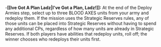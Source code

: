 -**[[Ive Got A Plan Ladz\|I've Got a Plan, Ladz!]]:** At the end of the Deploy Armies step, select up to three BLOOD AXES units from your army and redeploy them. If the mission uses the Strategic Reserves rules, any of those units can be placed into Strategic Reserves without having to spend any additional CPs, regardless of how many units are already in Strategic Reserves. If both players have abilities that redeploy units, roll off; the winner chooses who redeploys their units first.
